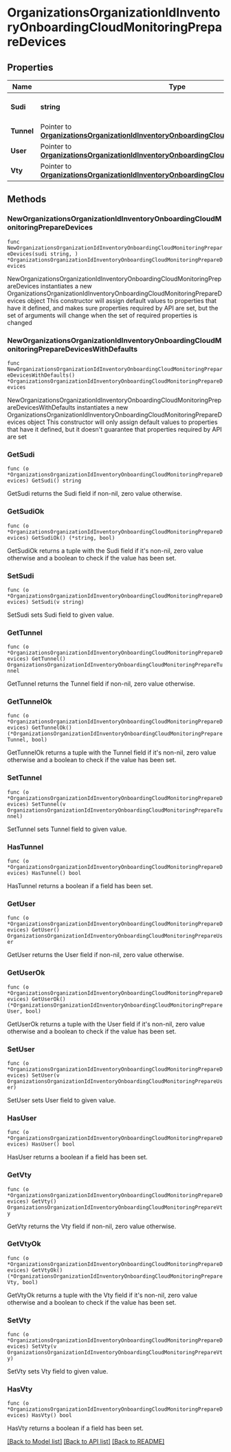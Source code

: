 # OrganizationsOrganizationIdInventoryOnboardingCloudMonitoringPrepareDevices

## Properties

Name | Type | Description | Notes
------------ | ------------- | ------------- | -------------
**Sudi** | **string** | Device SUDI certificate | 
**Tunnel** | Pointer to [**OrganizationsOrganizationIdInventoryOnboardingCloudMonitoringPrepareTunnel**](OrganizationsOrganizationIdInventoryOnboardingCloudMonitoringPrepareTunnel.md) |  | [optional] 
**User** | Pointer to [**OrganizationsOrganizationIdInventoryOnboardingCloudMonitoringPrepareUser**](OrganizationsOrganizationIdInventoryOnboardingCloudMonitoringPrepareUser.md) |  | [optional] 
**Vty** | Pointer to [**OrganizationsOrganizationIdInventoryOnboardingCloudMonitoringPrepareVty**](OrganizationsOrganizationIdInventoryOnboardingCloudMonitoringPrepareVty.md) |  | [optional] 

## Methods

### NewOrganizationsOrganizationIdInventoryOnboardingCloudMonitoringPrepareDevices

`func NewOrganizationsOrganizationIdInventoryOnboardingCloudMonitoringPrepareDevices(sudi string, ) *OrganizationsOrganizationIdInventoryOnboardingCloudMonitoringPrepareDevices`

NewOrganizationsOrganizationIdInventoryOnboardingCloudMonitoringPrepareDevices instantiates a new OrganizationsOrganizationIdInventoryOnboardingCloudMonitoringPrepareDevices object
This constructor will assign default values to properties that have it defined,
and makes sure properties required by API are set, but the set of arguments
will change when the set of required properties is changed

### NewOrganizationsOrganizationIdInventoryOnboardingCloudMonitoringPrepareDevicesWithDefaults

`func NewOrganizationsOrganizationIdInventoryOnboardingCloudMonitoringPrepareDevicesWithDefaults() *OrganizationsOrganizationIdInventoryOnboardingCloudMonitoringPrepareDevices`

NewOrganizationsOrganizationIdInventoryOnboardingCloudMonitoringPrepareDevicesWithDefaults instantiates a new OrganizationsOrganizationIdInventoryOnboardingCloudMonitoringPrepareDevices object
This constructor will only assign default values to properties that have it defined,
but it doesn't guarantee that properties required by API are set

### GetSudi

`func (o *OrganizationsOrganizationIdInventoryOnboardingCloudMonitoringPrepareDevices) GetSudi() string`

GetSudi returns the Sudi field if non-nil, zero value otherwise.

### GetSudiOk

`func (o *OrganizationsOrganizationIdInventoryOnboardingCloudMonitoringPrepareDevices) GetSudiOk() (*string, bool)`

GetSudiOk returns a tuple with the Sudi field if it's non-nil, zero value otherwise
and a boolean to check if the value has been set.

### SetSudi

`func (o *OrganizationsOrganizationIdInventoryOnboardingCloudMonitoringPrepareDevices) SetSudi(v string)`

SetSudi sets Sudi field to given value.


### GetTunnel

`func (o *OrganizationsOrganizationIdInventoryOnboardingCloudMonitoringPrepareDevices) GetTunnel() OrganizationsOrganizationIdInventoryOnboardingCloudMonitoringPrepareTunnel`

GetTunnel returns the Tunnel field if non-nil, zero value otherwise.

### GetTunnelOk

`func (o *OrganizationsOrganizationIdInventoryOnboardingCloudMonitoringPrepareDevices) GetTunnelOk() (*OrganizationsOrganizationIdInventoryOnboardingCloudMonitoringPrepareTunnel, bool)`

GetTunnelOk returns a tuple with the Tunnel field if it's non-nil, zero value otherwise
and a boolean to check if the value has been set.

### SetTunnel

`func (o *OrganizationsOrganizationIdInventoryOnboardingCloudMonitoringPrepareDevices) SetTunnel(v OrganizationsOrganizationIdInventoryOnboardingCloudMonitoringPrepareTunnel)`

SetTunnel sets Tunnel field to given value.

### HasTunnel

`func (o *OrganizationsOrganizationIdInventoryOnboardingCloudMonitoringPrepareDevices) HasTunnel() bool`

HasTunnel returns a boolean if a field has been set.

### GetUser

`func (o *OrganizationsOrganizationIdInventoryOnboardingCloudMonitoringPrepareDevices) GetUser() OrganizationsOrganizationIdInventoryOnboardingCloudMonitoringPrepareUser`

GetUser returns the User field if non-nil, zero value otherwise.

### GetUserOk

`func (o *OrganizationsOrganizationIdInventoryOnboardingCloudMonitoringPrepareDevices) GetUserOk() (*OrganizationsOrganizationIdInventoryOnboardingCloudMonitoringPrepareUser, bool)`

GetUserOk returns a tuple with the User field if it's non-nil, zero value otherwise
and a boolean to check if the value has been set.

### SetUser

`func (o *OrganizationsOrganizationIdInventoryOnboardingCloudMonitoringPrepareDevices) SetUser(v OrganizationsOrganizationIdInventoryOnboardingCloudMonitoringPrepareUser)`

SetUser sets User field to given value.

### HasUser

`func (o *OrganizationsOrganizationIdInventoryOnboardingCloudMonitoringPrepareDevices) HasUser() bool`

HasUser returns a boolean if a field has been set.

### GetVty

`func (o *OrganizationsOrganizationIdInventoryOnboardingCloudMonitoringPrepareDevices) GetVty() OrganizationsOrganizationIdInventoryOnboardingCloudMonitoringPrepareVty`

GetVty returns the Vty field if non-nil, zero value otherwise.

### GetVtyOk

`func (o *OrganizationsOrganizationIdInventoryOnboardingCloudMonitoringPrepareDevices) GetVtyOk() (*OrganizationsOrganizationIdInventoryOnboardingCloudMonitoringPrepareVty, bool)`

GetVtyOk returns a tuple with the Vty field if it's non-nil, zero value otherwise
and a boolean to check if the value has been set.

### SetVty

`func (o *OrganizationsOrganizationIdInventoryOnboardingCloudMonitoringPrepareDevices) SetVty(v OrganizationsOrganizationIdInventoryOnboardingCloudMonitoringPrepareVty)`

SetVty sets Vty field to given value.

### HasVty

`func (o *OrganizationsOrganizationIdInventoryOnboardingCloudMonitoringPrepareDevices) HasVty() bool`

HasVty returns a boolean if a field has been set.


[[Back to Model list]](../README.md#documentation-for-models) [[Back to API list]](../README.md#documentation-for-api-endpoints) [[Back to README]](../README.md)


